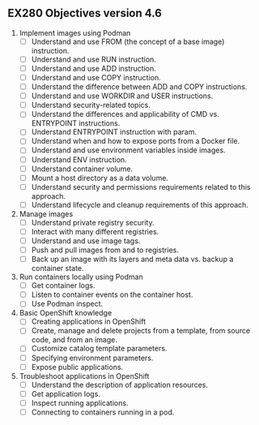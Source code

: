 ## EX280 Objectives version 4.6

1. Implement images using Podman
   - [ ] Understand and use FROM (the concept of a base image) instruction.
   - [ ] Understand and use RUN instruction.
   - [ ] Understand and use ADD instruction.
   - [ ] Understand and use COPY instruction.
   - [ ] Understand the difference between ADD and COPY instructions.
   - [ ] Understand and use WORKDIR and USER instructions.
   - [ ] Understand security-related topics.
   - [ ] Understand the differences and applicability of CMD vs. ENTRYPOINT instructions.
   - [ ] Understand ENTRYPOINT instruction with param.
   - [ ] Understand when and how to expose ports from a Docker file.
   - [ ] Understand and use environment variables inside images.
   - [ ] Understand ENV instruction.
   - [ ] Understand container volume.
   - [ ] Mount a host directory as a data volume.
   - [ ] Understand security and permissions requirements related to this approach.
   - [ ] Understand lifecycle and cleanup requirements of this approach.

2. Manage images
   - [ ] Understand private registry security.
   - [ ] Interact with many different registries.
   - [ ] Understand and use image tags.
   - [ ] Push and pull images from and to registries.
   - [ ] Back up an image with its layers and meta data vs. backup a container state.

3. Run containers locally using Podman 
   - [ ] Get container logs.
   - [ ] Listen to container events on the container host.
   - [ ] Use Podman inspect.

4. Basic OpenShift knowledge
   - [ ] Creating applications in OpenShift
   - [ ] Create, manage and delete projects from a template, from source code, and from an image.
   - [ ] Customize catalog template parameters.
   - [ ] Specifying environment parameters.
   - [ ] Expose public applications.

5. Troubleshoot applications in OpenShift 
   - [ ] Understand the description of application resources.
   - [ ] Get application logs.
   - [ ] Inspect running applications.
   - [ ] Connecting to containers running in a pod.
